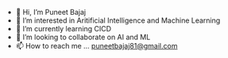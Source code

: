 - 👋 Hi, I’m Puneet Bajaj
- 👀 I’m interested in Aritificial Intelligence and Machine Learning
- 🌱 I’m currently learning CICD
- 💞️ I’m looking to collaborate on AI and ML
- 📫 How to reach me ... puneetbajaj81@gmail.com

<!---
puneetbajaj81/puneetbajaj81 is a ✨ special ✨ repository because its `README.md` (this file) appears on your GitHub profile.
You can click the Preview link to take a look at your changes.
--->
